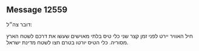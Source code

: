 ## Message 12559

דובר צה״ל:

חיל האוויר יירט לפני זמן קצר שני כלי טיס בלתי מאוישים שעשו את דרכם לשטח הארץ מסוריה. 
כלי הטיס יורטו בטרם חצו לשטח מדינת ישראל.

